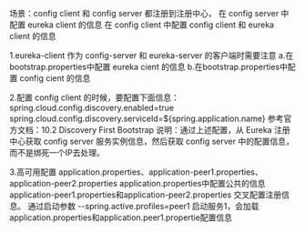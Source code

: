 场景：config client 和 config server 都注册到注册中心，
在 config server 中配置 eureka client 的信息
在 config client 中配置 config client 和 eureka client 的信息

1.eureka-client 作为 config-server 和 eureka-server 的客户端时需要注意
a.在bootstrap.properties中配置 eureka cient 的信息
b.在bootstrap.properties中配置 config cient 的信息
    
2.配置 config client 的时候，要配置下面信息：
spring.cloud.config.discovery.enabled=true
spring.cloud.config.discovery.serviceId=${spring.application.name}
参考官方文档：10.2 Discovery First Bootstrap
说明：通过上述配置，从 Eureka 注册中心获取 config server 服务实例信息，然后获取
config server 中的配置信息，而不是绑死一个IP去处理。

3.高可用配置
application.properties、application-peer1.properties、application-peer2.properties
application.properties中配置公共的信息
application-peer1.properties和application-peer2.properties 交叉配置注册信息。
通过启动参数 --spring.active.profiles=peer1 启动服务1，会加载application.properties和application.peer1.propertie配置信息

